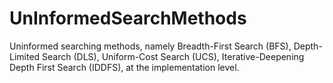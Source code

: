 # UnInformedSearchMethods
 Uninformed searching methods, namely Breadth-First Search (BFS), Depth-Limited Search (DLS), Uniform-Cost Search (UCS), Iterative-Deepening Depth First Search (IDDFS), at the implementation level.
